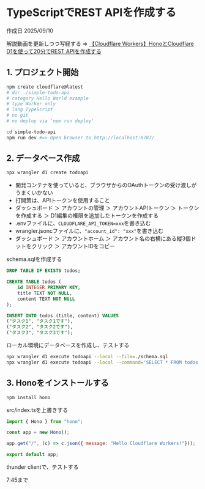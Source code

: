 # TypeScriptでREST APIを作成する

作成日 2025/09/10

解説動画を更新しつつ写経する => [【Cloudflare Workers】HonoとCloudflare D1を使って20分でREST APIを作成する](https://www.youtube.com/watch?v=XyjACmtXqj0)

## 1. プロジェクト開始

```bash
npm create cloudflare@latest
# dir ./simple-todo-api
# category Hello World example
# type Worker only
# lang TypeScript
# no git
# no deploy via 'npm run deploy'

cd simple-todo-api
npm run dev #=> Open browser to http://localhost:8787/
```

## 2. データベース作成

```bash
npx wrangler d1 create todoapi
```

- 開発コンテナを使っていると、ブラウザからのOAuthトークンの受け渡しがうまくいかない
- 打開策は、APIトークンを使用すること
- ダッシュボード ＞ アカウントの管理 ＞ アカウントAPIトークン ＞ トークンを作成する ＞ D1編集の権限を追加したトークンを作成する
- .envファイルに、`CLOUDFLARE_API_TOKEN=xxx`を書き込む
- wrangler.jsoncファイルに、`"account_id": "xxx"`を書き込む
- ダッシュボード ＞ アカウントホーム ＞ アカウント名の右横にある縦3個ドットをクリック ＞ アカウントIDをコピー

schema.sqlを作成する

```sql
DROP TABLE IF EXISTS todos;

CREATE TABLE todos (
    id INTEGER PRIMARY KEY,
    title TEXT NOT NULL,
    content TEXT NOT NULL
);

INSERT INTO todos (title, content) VALUES
("タスク1", "タスク1です"),
("タスク2", "タスク2です"),
("タスク3", "タスク3です");
```

ローカル環境にデータベースを作成し、テストする

```bash
npx wrangler d1 execute todoapi --local --file=./schema.sql
npx wrangler d1 execute todoapi --local --command='SELECT * FROM todos'
```

## 3. Honoをインストールする

```bash
npm install hono
```

src/index.tsを上書きする

```javascript
import { Hono } from "hono";

const app = new Hono();

app.get("/", (c) => c.json({ message: "Hello Cloudflare Workers!"}));

export default app;
```

thunder clientで、テストする

7:45まで
